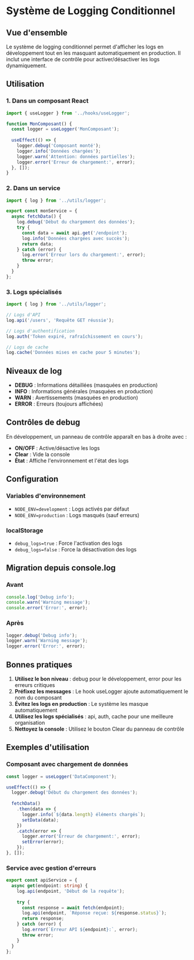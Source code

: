 # Système de Logging Conditionnel

## Vue d'ensemble

Le système de logging conditionnel permet d'afficher les logs en développement tout en les masquant automatiquement en production. Il inclut une interface de contrôle pour activer/désactiver les logs dynamiquement.

## Utilisation

### 1. Dans un composant React

```typescript
import { useLogger } from '../hooks/useLogger';

function MonComposant() {
  const logger = useLogger('MonComposant');
  
  useEffect(() => {
    logger.debug('Composant monté');
    logger.info('Données chargées');
    logger.warn('Attention: données partielles');
    logger.error('Erreur de chargement:', error);
  }, []);
}
```

### 2. Dans un service

```typescript
import { log } from '../utils/logger';

export const monService = {
  async fetchData() {
    log.debug('Début du chargement des données');
    try {
      const data = await api.get('/endpoint');
      log.info('Données chargées avec succès');
      return data;
    } catch (error) {
      log.error('Erreur lors du chargement:', error);
      throw error;
    }
  }
};
```

### 3. Logs spécialisés

```typescript
import { log } from '../utils/logger';

// Logs d'API
log.api('/users', 'Requête GET réussie');

// Logs d'authentification
log.auth('Token expiré, rafraîchissement en cours');

// Logs de cache
log.cache('Données mises en cache pour 5 minutes');
```

## Niveaux de log

- **DEBUG** : Informations détaillées (masquées en production)
- **INFO** : Informations générales (masquées en production)
- **WARN** : Avertissements (masquées en production)
- **ERROR** : Erreurs (toujours affichées)

## Contrôles de debug

En développement, un panneau de contrôle apparaît en bas à droite avec :

- **ON/OFF** : Active/désactive les logs
- **Clear** : Vide la console
- **État** : Affiche l'environnement et l'état des logs

## Configuration

### Variables d'environnement

- `NODE_ENV=development` : Logs activés par défaut
- `NODE_ENV=production` : Logs masqués (sauf erreurs)

### localStorage

- `debug_logs=true` : Force l'activation des logs
- `debug_logs=false` : Force la désactivation des logs

## Migration depuis console.log

### Avant
```typescript
console.log('Debug info');
console.warn('Warning message');
console.error('Error:', error);
```

### Après
```typescript
logger.debug('Debug info');
logger.warn('Warning message');
logger.error('Error:', error);
```

## Bonnes pratiques

1. **Utilisez le bon niveau** : debug pour le développement, error pour les erreurs critiques
2. **Préfixez les messages** : Le hook useLogger ajoute automatiquement le nom du composant
3. **Évitez les logs en production** : Le système les masque automatiquement
4. **Utilisez les logs spécialisés** : api, auth, cache pour une meilleure organisation
5. **Nettoyez la console** : Utilisez le bouton Clear du panneau de contrôle

## Exemples d'utilisation

### Composant avec chargement de données
```typescript
const logger = useLogger('DataComponent');

useEffect(() => {
  logger.debug('Début du chargement des données');
  
  fetchData()
    .then(data => {
      logger.info(`${data.length} éléments chargés`);
      setData(data);
    })
    .catch(error => {
      logger.error('Erreur de chargement:', error);
      setError(error);
    });
}, []);
```

### Service avec gestion d'erreurs
```typescript
export const apiService = {
  async get(endpoint: string) {
    log.api(endpoint, 'Début de la requête');
    
    try {
      const response = await fetch(endpoint);
      log.api(endpoint, `Réponse reçue: ${response.status}`);
      return response;
    } catch (error) {
      log.error(`Erreur API ${endpoint}:`, error);
      throw error;
    }
  }
};
```

